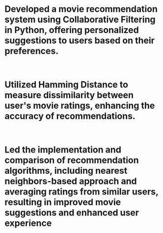 <h1> Developed a movie recommendation system using Collaborative Filtering in Python, offering personalized suggestions to 
users based on their preferences. </h1>
<br>
<h1>Utilized Hamming Distance to measure dissimilarity between user's movie ratings, enhancing the accuracy of 
recommendations.</h1>
<br>
<h1>Led the implementation and comparison of recommendation algorithms, including nearest neighbors-based approach and 
averaging ratings from similar users, resulting in improved movie suggestions and enhanced user experience
</h1>
